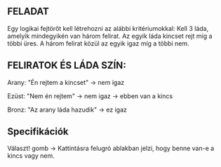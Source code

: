 ## FELADAT

Egy logikai fejtörőt kell létrehozni az alábbi kritériumokkal: 
Kell 3 láda, amelyik mindegyikén van három felirat.
Az egyik láda kincset rejt míg a többi üres. 
A három felirat közül az egyik igaz míg a többi nem.

## FELIRATOK ÉS LÁDA SZÍN:

Arany: "Én rejtem a kincset" -> nem igaz

Ezüst: "Nem én rejtem" -> nem igaz -> ebben van a kincs

Bronz: "Az arany láda hazudik" -> ez igaz

## Specifikációk 

Választ! gomb -> Kattintásra felugró ablakban jelzi, hogy benne van-e a kincs vagy nem.

  
  
 

